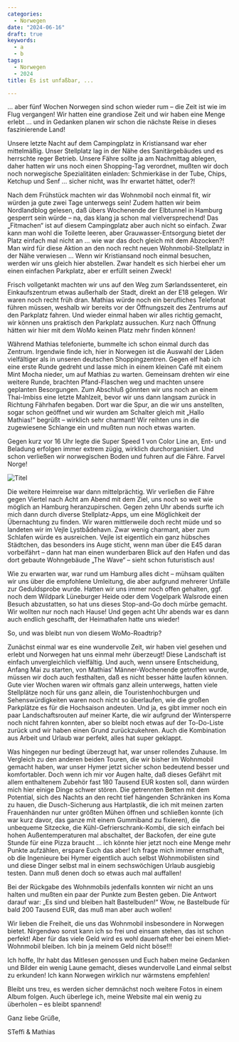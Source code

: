 ```yaml
---
categories:
  - Norwegen
date: "2024-06-16"
draft: true
keywords:
  - a
  - b
tags:
  - Norwegen
  - 2024
title: Es ist unfaßbar, ...

---
```


… aber fünf Wochen Norwegen sind schon wieder rum – die Zeit ist wie im
Flug vergangen! Wir hatten eine grandiose Zeit und wir haben eine Menge
erlebt … und in Gedanken planen wir schon die nächste Reise in dieses
faszinierende Land!

Unsere letzte Nacht auf dem Campingplatz in Kristiansand war eher
mittelmäßig. Unser Stellplatz lag in der Nähe des Sanitärgebäudes und es
herrschte reger Betrieb. Unsere Fähre sollte ja am Nachmittag ablegen, daher
hatten wir uns noch einen Shopping-Tag verordnet, mußten wir doch noch
norwegische Spezialitäten einladen: Schmierkäse in der Tube, Chips, Ketchup und
Senf … sicher nicht, was Ihr erwartet hättet, oder?!

Nach dem Frühstück machten wir das Wohnmobil noch einmal fit, wir würden ja gute
zwei Tage unterwegs sein! Zudem hatten wir beim Nordlandblog gelesen, daß übers
Wochenende der Elbtunnel in Hamburg gesperrt sein würde – na, das klang ja schon
mal vielversprechend! Das „Fitmachen“ ist auf diesem Campingplatz aber auch
nicht so einfach. Zwar kann man wohl die Toilette leeren, aber
Grauwasser-Entsorgung bietet der Platz einfach mal nicht an … wie war das doch
gleich mit dem Abzocken?! Man wird für diese Aktion an den noch recht neuen
Wohnmobil-Stellplatz in der Nähe verwiesen … Wenn wir Kristiansand noch einmal
besuchen, werden wir uns gleich hier abstellen. Zwar handelt es sich hierbei
eher um einen einfachen Parkplatz, aber er erfüllt seinen Zweck!

Frisch vollgetankt machten wir uns auf den Weg zum Sørlandssenteret, ein
Einkaufszentrum etwas außerhalb der Stadt, direkt an der E18 gelegen. Wir waren
noch recht früh dran. Mathias würde noch ein berufliches Telefonat führen
müssen, weshalb wir bereits vor der Öffnungszeit des Zentrums auf den Parkplatz
fahren. Und wieder einmal haben wir alles richtig gemacht, wir können uns
praktisch den Parkplatz aussuchen. Kurz nach Öffnung hätten wir hier mit dem
WoMo keinen Platz mehr finden können!

Während Mathias telefonierte, bummelte ich schon einmal durch das Zentrum.
Irgendwie finde ich, hier in Norwegen ist die Auswahl der Läden vielfältiger als
in unseren deutschen Shoppingzentren. Gegen elf hab ich eine erste Runde gedreht
und lasse mich in einem kleinen Café mit einem Mint Mocha nieder, um auf Mathias
zu warten. Gemeinsam drehten wir eine weitere Runde, brachten Pfand-Flaschen weg
und machten unsere geplanten Besorgungen. Zum Abschluß gönnten wir uns noch an
einem Thai-Imbiss eine letzte Mahlzeit, bevor wir uns dann langsam zurück in
Richtung Fährhafen begaben. Dort war die Spur, an die wir uns anstellten, sogar
schon geöffnet und wir wurden am Schalter gleich mit „Hallo Mathias!“ begrüßt –
wirklich sehr charmant! Wir reihten uns in die zugewiesene Schlange ein und
mußten nun noch etwas warten.

Gegen kurz vor 16 Uhr legte die Super Speed 1 von Color Line an, Ent- und
Beladung erfolgen immer extrem zügig, wirklich durchorganisiert. Und schon
verließen wir norwegischen Boden und fuhren auf die Fähre. Farvel Norge!

![Titel](/images/dddD)
<!-- Unsere Super Speed 1 --> 
<!-- Fährterminal in Kristiansand -->
<!-- Kristiansand von der Fähre aus gesehen-->

Die weitere Heimreise war dann mittelprächtig. Wir verließen die Fähre gegen
Viertel nach Acht am Abend mit dem Ziel, uns noch so weit wie möglich an Hamburg
heranzupirschen. Gegen zehn Uhr abends surfte ich mich dann durch diverse
Stellplatz-Apps, um eine Möglichkeit der Übernachtung zu finden. Wir waren
mittlerweile doch recht müde und so landeten wir im Vejle Lystbådehavn. Zwar
wenig charmant, aber zum Schlafen würde es ausreichen. Vejle ist eigentlich ein
ganz hübsches Städtchen, das besonders ins Auge sticht, wenn man über die E45
daran vorbeifährt – dann hat man einen wunderbaren Blick auf den Hafen und das
dort gebaute Wohngebäude „The Wave“ – sieht schon futuristisch aus!

Wie zu erwarten war, war rund um Hamburg alles dicht – mühsam quälten wir uns
über die empfohlene Umleitung, die aber aufgrund mehrerer Unfälle zur
Geduldsprobe wurde. Hatten wir uns immer noch offen gehalten, ggf. noch dem
Wildpark Lüneburger Heide oder dem Vogelpark Walsrode einen Besuch abzustatten,
so hat uns dieses Stop-and-Go doch mürbe gemacht. Wir wollten nur noch nach
Hause! Und gegen acht Uhr abends war es dann auch endlich geschafft, der
Heimathafen hatte uns wieder!

So, und was bleibt nun von diesem WoMo-Roadtrip?

Zunächst einmal war es eine wundervolle Zeit, wir haben viel gesehen und erlebt
und Norwegen hat uns einmal mehr überzeugt! Diese Landschaft ist einfach
unvergleichlich vielfältig. Und auch, wenn unsere Entscheidung, Anfang Mai zu
starten, von Mathias‘ Männer-Wochenende getroffen wurde, müssen wir doch auch
festhalten, daß es nicht besser hätte laufen können. Gute vier Wochen waren wir
oftmals ganz allein unterwegs, hatten viele Stellplätze noch für uns ganz
allein, die Touristenhochburgen und Sehenswürdigkeiten waren noch nicht so
überlaufen, wie die großen Parkplätze es für die Hochsaison andeuten. Und ja, es
gibt immer noch ein paar Landschaftsrouten auf meiner Karte, die wir aufgrund
der Wintersperre noch nicht fahren konnten, aber so bleibt noch etwas auf der
To-Do-Liste zurück und wir haben einen Grund zurückzukehren. Auch die
Kombination aus Arbeit und Urlaub war perfekt, alles hat super geklappt.

Was hingegen nur bedingt überzeugt hat, war unser rollendes Zuhause. Im
Vergleich zu den anderen beiden Touren, die wir bisher im Wohnmobil gemacht
haben, war unser Hymer jetzt sicher schon bedeutend besser und komfortabler.
Doch wenn ich mir vor Augen halte, daß dieses Gefährt mit allem enthaltenem
Zubehör fast 180 Tausend EUR kosten soll, dann würden mich hier einige Dinge
schwer stören. Die getrennten Betten mit dem Potential, sich des Nachts an den
recht tief hängenden Schränken ins Koma zu hauen, die Dusch-Sicherung aus
Hartplastik, die ich mit meinen zarten Frauenhänden nur unter größten Mühen
öffnen und schließen konnte (ich war kurz davor, das ganze mit einem Gummiband
zu fixieren), die unbequeme Sitzecke, die Kühl-Gefrierschrank-Kombi, die sich
einfach bei hohen Außentemperaturen mal abschaltet, der Backofen, der eine gute
Stunde für eine Pizza braucht … ich könnte hier jetzt noch eine Menge mehr
Punkte aufzählen, erspare Euch das aber! Ich frage mich immer ernsthaft, ob die
Ingenieure bei Hymer eigentlich auch selbst Wohnmobilisten sind und diese Dinger
selbst mal in einem sechswöchigen Urlaub ausgiebig testen. Dann muß denen doch
so etwas auch mal auffallen!

Bei der Rückgabe des Wohnmobils jedenfalls konnten wir nicht an uns halten und
mußten ein paar der Punkte zum Besten geben. Die Antwort darauf war: „Es sind
und bleiben halt Bastelbuden!“ Wow, ne Bastelbude für bald 200 Tausend EUR, das
muß man aber auch wollen!

Wir lieben die Freiheit, die uns das Wohnmobil insbesondere in Norwegen bietet.
Nirgendwo sonst kann ich so frei und einsam stehen, das ist schon perfekt! Aber
für das viele Geld wird es wohl dauerhaft eher bei einem Miet-Wohnmobil bleiben.
Ich bin ja meinem Geld nicht böse!!!

Ich hoffe, Ihr habt das Mitlesen genossen und Euch haben meine Gedanken und
Bilder ein wenig Laune gemacht, dieses wundervolle Land einmal selbst zu
erkunden! Ich kann Norwegen wirklich nur wärmstens empfehlen!

Bleibt uns treu, es werden sicher demnächst noch weitere Fotos in einem Album
folgen. Auch überlege ich, meine Website mal ein wenig zu überholen – es bleibt
spannend!

Ganz liebe Grüße,

STeffi & Mathias
